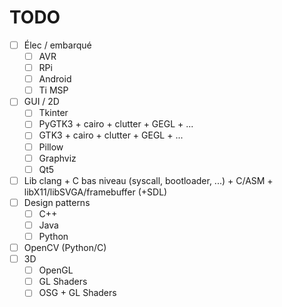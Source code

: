 # TODO

- [ ] Élec / embarqué 
    - [ ] AVR
    - [ ] RPi
    - [ ] Android
    - [ ] Ti MSP
- [ ] GUI / 2D
    - [ ] Tkinter
    - [ ] PyGTK3 + cairo + clutter + GEGL + ...
    - [ ] GTK3 + cairo + clutter + GEGL + ...
    - [ ] Pillow
    - [ ] Graphviz
    - [ ] Qt5
- [ ] Lib clang + C bas niveau (syscall, bootloader, ...) + C/ASM + libX11/libSVGA/framebuffer (+SDL)
- [ ] Design patterns
    - [ ] C++
    - [ ] Java
    - [ ] Python
- [ ] OpenCV (Python/C)
- [ ] 3D
    - [ ] OpenGL
    - [ ] GL Shaders
    - [ ] OSG + GL Shaders
